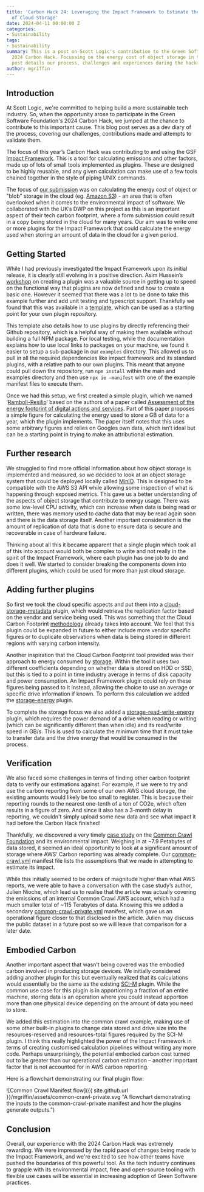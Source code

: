 ```yaml
---
title: 'Carbon Hack 24: Leveraging the Impact Framework to Estimate the Carbon Cost
  of Cloud Storage'
date: 2024-04-11 00:00:00 Z
categories:
- Sustainability
tags:
- Sustainability
summary: This is a post on Scott Logic's contribution to the Green Software Foundation's
  2024 Carbon Hack. Focussing on the energy cost of object storage in the cloud, this
  post details our process, challenges and experiences during the hackathon.
author: mgriffin
---
```


## Introduction

At Scott Logic, we're committed to helping build a more sustainable tech industry. So, when the opportunity arose to participate in the Green Software Foundation's 2024 Carbon Hack, we jumped at the chance to contribute to this important cause. This blog post serves as a dev diary of the process, covering our challenges, contributions made and attempts to validate them.

The focus of this year’s Carbon Hack was contributing to and using the GSF [Impact Framework](https://if.greensoftware.foundation/). This is a tool for calculating emissions and other factors, made up of lots of small tools implemented as plugins. These are designed to be highly reusable, and any given calculation can make use of a few tools chained together in the style of piping UNIX commands.

The focus of [our submission](https://github.com/Green-Software-Foundation/hack/issues/101) was on calculating the energy cost of object or "blob" storage in the cloud (eg. [Amazon S3](https://aws.amazon.com/pm/serv-s3/)) - an area that is often overlooked when it comes to the environmental impact of software. We collaborated with the UK’s DWP on this project as this is an important aspect of their tech carbon footprint, where a form submission could result in a copy being stored in the cloud for many years. Our aim was to write one or more plugins for the Impact Framework that could calculate the energy used when storing an amount of data in the cloud for a given period.

## Getting Started

While I had previously investigated the Impact Framework upon its initial release, it is clearly still evolving in a positive direction. Asim Hussein’s [workshop](https://grnsft.notion.site/Impact-Framework-Workshop-24100f3553ed42f6b36e61f922c6ea73) on creating a plugin was a valuable source in getting up to speed on the functional way that plugins are now defined and how to create a basic one. However it seemed that there was a lot to be done to take this example further and add unit testing and typescript support. Thankfully we found that this was available in a [template](https://github.com/Green-Software-Foundation/if-plugin-template), which can be used as a starting point for your own plugin repository.

This template also details how to use plugins by directly referencing their Github repository, which is a helpful way of making them available without building a full NPM package. For local testing, while the documentation explains how to use local links to packages on your machine, we found it easier to setup a sub-package in our `examples` directory. This allowed us to pull in all the required dependencies like impact framework and its standard plugins, with a relative path to our own plugins. This meant that anyone could pull down the repository, run `npm install` within the main and examples directory and then use `npx ie –manifest` with one of the example manifest files to execute them.

Once we had this setup, we first created a simple plugin, which we named ‘[Ramboll-Resilio](https://github.com/mgriffin-scottlogic/if-carbon-hack-plugin/tree/main/src/lib/ramboll-resilio)’ based on the authors of a paper called [Assessment of the energy footprint of digital actions and services](https://op.europa.eu/en/publication-detail/-/publication/d3b6c0a1-1171-11ee-b12e-01aa75ed71a1). Part of this paper proposes a simple figure for calculating the energy used to store a GB of data for a year, which the plugin implements. The paper itself notes that this uses some arbitrary figures and relies on Googles own data, which isn’t ideal but can be a starting point in trying to make an attributional estimation.

## Further research

We struggled to find more official information about how object storage is implemented and measured, so we decided to look at an object storage system that could be deployed locally called [MinIO](https://min.io/docs/minio/container/index.html). This is designed to be compatible with the AWS S3 API while allowing some inspection of what is happening through exposed metrics. This gave us a better understanding of the aspects of object storage that contribute to energy usage. There was some low-level CPU activity, which can increase when data is being read or written, there was memory used to cache data that may be read again soon and there is the data storage itself. Another important consideration is the amount of replication of data that is done to ensure data is secure and recoverable in case of hardware failure.

Thinking about all this it became apparent that a single plugin which took all of this into account would both be complex to write and not really in the spirit of the Impact Framework, where each plugin has one job to do and does it well. We started to consider breaking the components down into different plugins, which could be used for more than just cloud storage.

## Adding further plugins

So first we took the cloud specific aspects and put them into a [cloud-storage-metadata](https://github.com/mgriffin-scottlogic/if-carbon-hack-plugin/tree/main/src/lib/cloud-storage-metadata) plugin, which would retrieve the replication factor based on the vendor and service being used. This was something that the Cloud Carbon Footprint [methodology](https://www.cloudcarbonfootprint.org/docs/methodology#replication-factors) already takes into account. We feel that this plugin could be expanded in future to either include more vendor specific figures or to duplicate observations when data is being stored in different regions with varying carbon intensity.

Another inspiration that the Cloud Carbon Footprint tool provided was their approach to energy consumed by [storage](https://www.cloudcarbonfootprint.org/docs/methodology#storage). Within the tool it uses two different coefficients depending on whether data is stored on HDD or SSD, but this is tied to a point in time industry average in terms of disk capacity and power consumption. An Impact Framework plugin could rely on these figures being passed to it instead, allowing the choice to use an average or specific drive information if known. To perform this calculation we added the [storage-energy](https://github.com/mgriffin-scottlogic/if-carbon-hack-plugin/tree/main/src/lib/storage-energy) plugin.

To complete the storage focus we also added a [storage-read-write-energy](https://github.com/mgriffin-scottlogic/if-carbon-hack-plugin/tree/main/src/lib/storage-read-write-energy) plugin, which requires the power demand of a drive when reading or writing (which can be significantly different than when idle) and its read/write speed in GB/s. This is used to calculate the minimum time that it must take to transfer data and the drive energy that would be consumed in the process.

## Verification

We also faced some challenges in terms of finding other carbon footprint data to verify our estimations against. For example, if we were to try and use the carbon reporting from some of our own AWS cloud storage, the existing amounts would likely be too small to register. This is because their reporting rounds to the nearest one-tenth of a ton of CO2e, which often results in a figure of zero. And since it also has a 3-month delay in reporting, we couldn't simply upload some new data and see what impact it had before the Carbon Hack finished!

Thankfully, we discovered a very timely [case study](https://www.linkedin.com/pulse/environmental-impact-cloud-common-crawl-case-study-julien-nioche-at8xf/) on the [Common Crawl Foundation](https://commoncrawl.org/) and its environmental impact. Weighing in at ~7.9 Petabytes of data stored, it seemed an ideal opportunity to look at a significant amount of storage where AWS’ Carbon reporting was already complete. Our [common-crawl.yml](https://github.com/mgriffin-scottlogic/if-carbon-hack-plugin/blob/main/examples/common-crawl.yml) manifest file lists the assumptions that we made in attempting to estimate its impact.

While this initially seemed to be orders of magnitude higher than what AWS reports, we were able to have a conversation with the case study’s author, Julien Nioche, which lead us to realise that the article was actually covering the emissions of an internal Common Crawl AWS account, which had a much smaller total of ~115 Terabytes of data. Knowing this we added a secondary [common-crawl-private.yml](https://github.com/mgriffin-scottlogic/if-carbon-hack-plugin/blob/main/examples/common-crawl-private.yml) manifest, which gave us an operational figure closer to that disclosed in the article. Julien may discuss the public dataset in a future post so we will leave that comparison for a later date.

## Embodied Carbon

Another important aspect that wasn’t being covered was the embodied carbon involved in producing storage devices. We initially considered adding another plugin for this but eventually realized that its calculations would essentially be the same as the existing [SCI-M](https://github.com/Green-Software-Foundation/if-plugins/tree/main/src/lib/sci-m) plugin. While the common use case for this plugin is in apportioning a fraction of an entire machine, storing data is an operation where you could instead apportion more than one physical device depending on the amount of data you need to store.

We added this estimation into the common crawl example, making use of some other built-in plugins to change data stored and drive size into the resources-reserved and resources-total figures required by the SCI-M plugin. I think this really highlighted the power of the Impact Framework in terms of creating customised calculation pipelines without writing any more code. Perhaps unsurprisingly, the potential embodied carbon cost turned out to be greater than our operational carbon estimation – another important factor that is not accounted for in AWS carbon reporting.

Here is a flowchart demonstrating our final plugin flow:

![Common Crawl Manifest flow]({{ site.github.url }}/mgriffin/assets/common-crawl-private.svg "A flowchart demonstrating the inputs to the common-crawl-private manifest and how the plugins generate outputs.")

## Conclusion

Overall, our experience with the 2024 Carbon Hack was extremely rewarding. We were impressed by the rapid pace of changes being made to the Impact Framework, and we're excited to see how other teams have pushed the boundaries of this powerful tool. As the tech industry continues to grapple with its environmental impact, free and open-source tooling with flexible use cases will be essential in increasing adoption of Green Software practices.